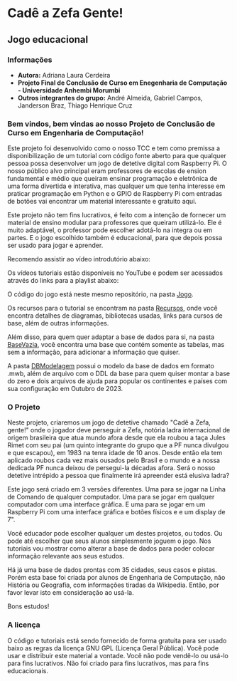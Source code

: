 # Cadê a Zefa Gente!
## Jogo educacional

### Informações
- **Autora:** Adriana Laura Cerdeira
- **Projeto Final de Conclusão de Curso em Enegenharia de Computação - Universidade Anhembi Morumbi**
- **Outros integrantes do grupo:** André Almeida, Gabriel Campos, Janderson Braz, Thiago Henrique Cruz

### Bem vindos, bem vindas ao nosso Projeto de Conclusão de Curso em Engenharia de Computação!

Este projeto foi desenvolvido como o nosso TCC e tem como premissa a disponibilização de um tutorial com código fonte aberto para que qualquer pessoa possa desenvolver um jogo de detetive digital com Raspberry Pi. O nosso público alvo principal eram professores de escolas de ension fundamental e médio que queiram ensinar programação e eletrônica de uma forma divertida e interativa, mas qualquer um que tenha interesse em praticar programação em Python e o GPIO de Raspberry Pi com entradas de botões vai encontrar um material interessante e gratuito aqui.

Este projeto não tem fins lucrativos, é feito com a intenção de fornecer um material de ensino modular para professores que queiram utilizá-lo. Ele é muito adaptável, o professor pode escolher adotá-lo na integra ou em partes. E o jogo escolhido também é educacional, para que depois possa ser usado para jogar e aprender.

Recomendo assistir ao vídeo introdutório abaixo:

Os vídeos tutoriais estão disponíveis no YouTube e podem ser acessados através do links para a playlist abaixo:

O código do jogo está neste mesmo repositório, na pasta [Jogo](Jogo/).

Os recursos para o tutorial se encontram na pasta [Recursos](Recursos/), onde você encontra detalhes de diagramas, bibliotecas usadas, links para cursos de base, além de outras informações.

Além disso, para quem quer adaptar a base de dados para si, na pasta [BaseVazia](Recursos/BaseVazia/), você encontra uma base que contém somente as tabelas, mas sem a informação, para adicionar a informação que quiser.

A pasta [DBModelagem](Recursos/DBModelagem/) possui o modelo da base de dados em formato .mwb, além de arquivo com o DDL da base para quem quiser montar a base do zero e dois arquivos de ajuda para popular os continentes e países com sua configuração em Outubro de 2023.

### O Projeto

Neste projeto, criaremos um jogo de detetive chamado "Cadê a Zefa, gente!" onde o jogador deve perseguir a Zefa, notória ladra internacional de origem brasileira que atua mundo afora desde que ela roubou a taça Jules Rimet com seu pai (um quinto integrante do grupo que a PF nunca divulgou e que escapou), em 1983 na tenra idade de 10 anos. Desde então ela tem aplicado roubos cada vez mais ousados pelo Brasil e o mundo e a nossa dedicada PF nunca deixou de persegui-la décadas afora. Será o nosso detetive intrépido a pessoa que finalmente irá apreender está elusiva ladra?

Este jogo será criado em 3 versões diferentes. Uma para se jogar na Linha de Comando de qualquer computador. Uma para se jogar em qualquer computador com uma interface gráfica. E uma para se jogar em um Raspberry Pi com uma interface gráfica e botões físicos e e um display de 7".

Você educador pode escolher qualquer um destes projetos, ou todos. Ou pode até escolher que seus alunos simplesmente joguem o jogo. Nos tutoriais vou mostrar como alterar a base de dados para poder colocar informação relevante aos seus estudos.

Há já uma base de dados prontas com 35 cidades, seus casos e pistas. Porém esta base foi criada por alunos de Engenharia de Computação, não História ou Geografia, com informações tiradas da Wikipedia. Então, por favor levar isto em consideração ao usá-la.

Bons estudos!

### A licença

O código e tutoriais está sendo fornecido de forma gratuita para ser usado baixo as regras da licença GNU GPL (Licença Geral Pública). Você pode usar e distribuir este material a vontade. Você não pode vendê-lo ou usá-lo para fins lucrativos. Não foi criado para fins lucrativos, mas para fins educacionais.

